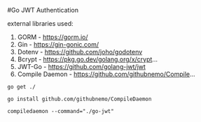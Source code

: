 #Go JWT Authentication

external libraries used:
   1. GORM - https://gorm.io/
   2. Gin - https://gin-gonic.com/
   3. Dotenv - https://github.com/joho/godotenv
   4. Bcrypt - https://pkg.go.dev/golang.org/x/crypt...
   5. JWT-Go - https://github.com/golang-jwt/jwt
   6. Compile Daemon - https://github.com/githubnemo/Compile...

```
go get ./
```
```
go install github.com/githubnemo/CompileDaemon
```

```
compiledaemon --command="./go-jwt"
```